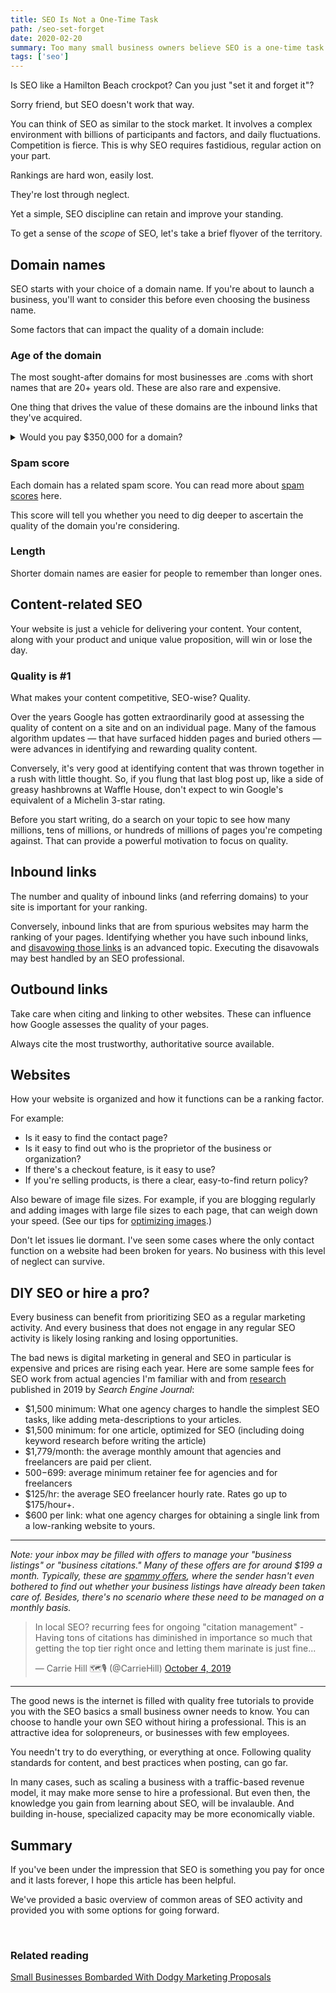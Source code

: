 ```yaml
---
title: SEO Is Not a One-Time Task
path: /seo-set-forget
date: 2020-02-20
summary: Too many small business owners believe SEO is a one-time task. Here's why that's wrong.
tags: ['seo']
---
```


Is SEO like a Hamilton Beach crockpot? Can you just "set it and forget it"?

Sorry friend, but SEO doesn't work that way. 

You can think of SEO as similar to the stock market. It involves a complex environment with billions of participants and factors, and daily fluctuations. Competition is fierce. This is why SEO requires fastidious, regular action on your part. 

Rankings are hard won, easily lost. 

They're lost through neglect.

Yet a simple, SEO discipline can retain and improve your standing. 

To get a sense of the <em>scope</em> of SEO, let's take a brief flyover of the territory. 

## Domain names

SEO starts with your choice of a domain name. If you're about to launch a business, you'll want to consider this before even choosing the business name. 

Some factors that can impact the quality of a domain include:

### Age of the domain

The most sought-after domains for most businesses are .coms with short names that are 20+ years old. These are also rare and expensive.

One thing that drives the value of these domains are the inbound links that they've acquired.

<details>
  <summary>Would you pay $350,000 for a domain?</summary>

<p>I've had the privilege of working with a successful entrepreneur who plays the domain game well to his advantage. He once paid over $350k for a domain, spent years building the brand, and sold it — along with a selection of other web properties in his portfolio — at the start of the pandemic. 

The entire venture was a resounding success because he understood the value he could extract from that web property and the investment and work that would be required to turn it at a profit. 

Not all old domains are in this price range, of course. If you decide to explore paying 4, 5, or 6 figures for a domain, you'll want to confer with someone who's savvy in identifying and negotiating for quality domains. 

And, like the CEO I mentioned, you'll want to be clear on the value proposition you're investing in. 

<em>Tip: Thinking of switching domains? Exercise caution before dumping your current domain name. It may have more value than you are aware of.</em></p>
</details>

### Spam score 

Each domain has a related spam score. You can read more about <a href="https://moz.com/help/link-explorer/link-building/spam-score" target="blank">spam scores</a> here. 

This score will tell you whether you need to dig deeper to ascertain the quality of the domain you're considering.

### Length 

Shorter domain names are easier for people to remember than longer ones. 

## Content-related SEO

Your website is just a vehicle for delivering your content. Your content, along with your product and unique value proposition, will win or lose the day.

### Quality is #1

What makes your content competitive, SEO-wise? Quality. 

Over the years Google has gotten extraordinarily good at assessing the quality of content on a site and on an individual page. Many of the famous algorithm updates — that have surfaced hidden pages and buried others — were advances in identifying and rewarding quality content. 

Conversely, it's very good at identifying content that was thrown together in a rush with little thought. So, if you flung that last blog post up, like a side of greasy hashbrowns at Waffle House, don't expect to win Google's equivalent of a Michelin 3-star rating. 

Before you start writing, do a search on your topic to see how many millions, tens of millions, or hundreds of millions of pages you're competing against. That can provide a powerful motivation to focus on quality.

## Inbound links

The number and quality of inbound links (and referring domains) to your site is important for your ranking. 

Conversely, inbound links that are from spurious websites may harm the ranking of your pages. Identifying whether you have such inbound links, and <a href="https://support.google.com/webmasters/answer/2648487?hl=en" target="blank">disavowing those links</a> is an advanced topic. Executing the disavowals may best handled by an SEO professional.

## Outbound links

Take care when citing and linking to other websites. These can influence how Google assesses the quality of your pages. 

Always cite the most trustworthy, authoritative source available.


## Websites 

How your website is organized and how it functions can be a ranking factor. 

For example: 
* Is it easy to find the contact page? 
* Is it easy to find out who is the proprietor of the business or organization? 
* If there's a checkout feature, is it easy to use?
* If you're selling products, is there a clear, easy-to-find return policy?  

Also beware of image file sizes. For example, if you are blogging regularly and adding images with large file sizes to each page, that can weigh down your speed. (See our tips for <a href="/optimize-images">optimizing images</a>.) 

Don't let issues lie dormant. I've seen some cases where the only contact function on a website had been broken for years. No business with this level of neglect can survive. 

## DIY SEO or hire a pro?

Every business can benefit from prioritizing SEO as a regular marketing activity. And every business that does not engage in any regular SEO activity is likely losing ranking and losing opportunities.

The bad news is digital marketing in general and SEO in particular is expensive and prices are rising each year. Here are some sample fees for SEO work from actual agencies I'm familiar with and from <a href="https://www.searchenginejournal.com/new-study-shows-how-much-seo-professionals-are-earning-per-year/291385/" target="blank">research</a> published in 2019 by <em>Search Engine Journal</em>: 

* $1,500 minimum: What one agency charges to handle the simplest SEO tasks, like adding meta-descriptions to your articles.
* $1,500 minimum: for one article, optimized for SEO (including doing keyword research before writing the article)
* $1,779/month: the average monthly amount that agencies and freelancers are paid per client.
* $500-$699: average minimum retainer fee for agencies and for freelancers
* $125/hr: the average SEO freelancer hourly rate. Rates go up to $175/hour+.
* $600 per link: what one agency charges for obtaining a single link from a low-ranking website to yours.

<aside class="aside"><hr>
<em>Note: your inbox may be filled with offers to manage your "business listings" or "business citations." Many of these offers are for around $199 a month. Typically, these are <a href="https://www.signalfox.org/business-listings-scams" target="blank">spammy offers</a>, where the sender hasn't even bothered to find out whether your business listings have already been taken care of. Besides, there's no scenario where these need to be managed on a monthly basis.</em>

<blockquote class="twitter-tweet"><p lang="en" dir="ltr">In local SEO? recurring fees for ongoing &quot;citation management&quot; - Having tons of citations has diminished in importance so much that getting the top tier right once and letting them marinate is just fine...</p>&mdash; Carrie Hill 🗺️🎙️ (@CarrieHill) <a href="https://twitter.com/CarrieHill/status/1179934632424267776?ref_src=twsrc%5Etfw">October 4, 2019</a></blockquote> <script async src="https://platform.twitter.com/widgets.js" charset="utf-8"></script>

<hr></aside>

The good news is the internet is filled with quality free tutorials to provide you with the SEO basics a small business owner needs to know. You can choose to handle your own SEO without hiring a professional. This is an attractive idea for solopreneurs, or businesses with few employees.

You needn't try to do everything, or everything at once. Following quality standards for content, and best practices when posting, can go far. 

In many cases, such as scaling a business with a traffic-based revenue model, it may make more sense to hire a professional. But even then, the knowledge you gain from learning about SEO, will be invalauble. And building in-house, specialized capacity may be more economically viable.

## Summary

If you've been under the impression that SEO is something you pay for once and it lasts forever, I hope this article has been helpful. 

We've provided a basic overview of common areas of SEO activity and provided you with some options for going forward. 



<br/>

### Related reading 

<a href="https://www.signalfox.org/business-listings-scams" target="blank">Small Businesses Bombarded With Dodgy Marketing Proposals</a>

